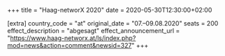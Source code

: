 +++
title = "Haag-networX 2020"
date = 2020-05-30T12:30:00+02:00

[extra]
country_code = "at"
original_date = "07.–09.08.2020"
seats = 200
effect_description = "abgesagt"
effect_announcement_url = "https://www.haag-networx.at/ls/index.php?mod=news&action=comment&newsid=327"
+++

